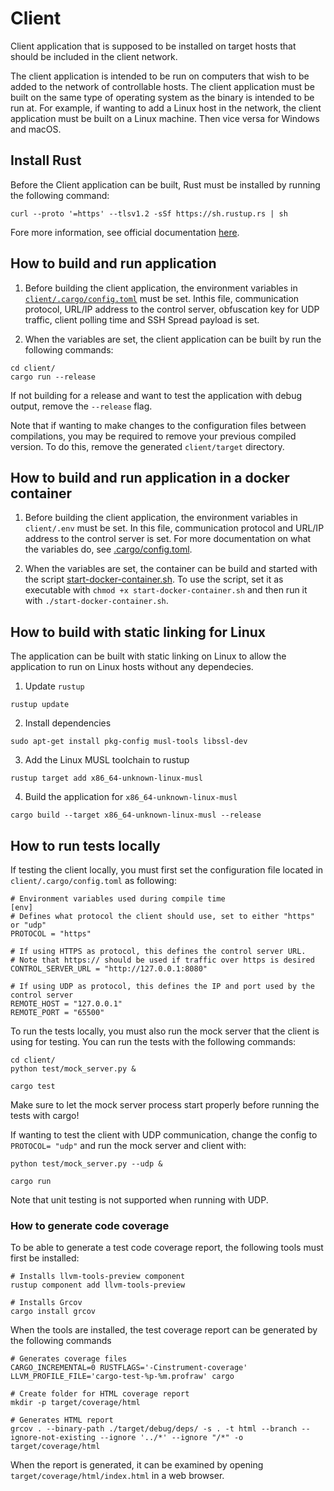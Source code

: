 # Client

Client application that is supposed to be installed on target hosts that should be included in the client network.

The client application is intended to be run on computers that wish to be added to the network of controllable hosts.
The client application must be built on the same type of operating system as the binary is intended to be run at. For
example, if wanting to add a Linux host in the network, the client application must be built on a Linux machine. Then
vice versa for Windows and macOS.

## Install Rust

Before the Client application can be built, Rust must be installed by running the following command:

```
curl --proto '=https' --tlsv1.2 -sSf https://sh.rustup.rs | sh
```

Fore more information, see official documentation [here](https://www.rust-lang.org/tools/install).

## How to build and run application

1. Before building the client application, the environment variables
   in [``client/.cargo/config.toml``](.cargo/config.toml)
   must be set. Inthis file, communication protocol, URL/IP address to the control server, obfuscation key for UDP
   traffic, client polling time and SSH Spread payload is set.

2. When the variables are set, the client application can be built by run the following commands:

```
cd client/
cargo run --release
```

If not building for a release and want to test the application with debug output, remove the ``--release`` flag.

Note that if wanting to make changes to the configuration files between compilations, you may be required to remove your
previous compiled version. To do this, remove the generated ``client/target`` directory.



## How to build and run application in a docker container

1. Before building the client application, the environment variables in
   ``client/.env`` must be set. In this file, communication protocol and URL/IP address to the control server is set.
   For more documentation on what the variables do, see [.cargo/config.toml](.cargo/config.toml).

2. When the variables are set, the container can be build and started with the
   script [start-docker-container.sh](start-docker-container.sh). To use the script, set it as executable
   with ``chmod +x start-docker-container.sh`` and then run it with ``./start-docker-container.sh``.

## How to build with static linking for Linux

The application can be built with static linking on Linux to allow the application to run on Linux hosts without any
dependecies.

1. Update ``rustup``

```
rustup update
```

2. Install dependencies

```
sudo apt-get install pkg-config musl-tools libssl-dev
```

3. Add the Linux MUSL toolchain to rustup

```
rustup target add x86_64-unknown-linux-musl
```

4. Build the application for ``x86_64-unknown-linux-musl``

```
cargo build --target x86_64-unknown-linux-musl --release
```

## How to run tests locally

If testing the client locally, you must first set the configuration file located in ``client/.cargo/config.toml`` as
following:

```
# Environment variables used during compile time
[env]
# Defines what protocol the client should use, set to either "https" or "udp"
PROTOCOL = "https"

# If using HTTPS as protocol, this defines the control server URL.
# Note that https:// should be used if traffic over https is desired
CONTROL_SERVER_URL = "http://127.0.0.1:8080"

# If using UDP as protocol, this defines the IP and port used by the control server
REMOTE_HOST = "127.0.0.1"
REMOTE_PORT = "65500"
```

To run the tests locally, you must also run the mock server that the client is using for testing. You can run the tests
with the following commands:

```
cd client/
python test/mock_server.py &  

cargo test
```

Make sure to let the mock server process start properly before running the tests with cargo!

If wanting to test the client with UDP communication, change the config to ``PROTOCOL= "udp"`` and run the mock server
and client with:

```
python test/mock_server.py --udp &

cargo run
```

Note that unit testing is not supported when running with UDP.

### How to generate code coverage

To be able to generate a test code coverage report, the following tools must first be installed:

``` 
# Installs llvm-tools-preview component
rustup component add llvm-tools-preview

# Installs Grcov
cargo install grcov
```

When the tools are installed, the test coverage report can be generated by the following commands

```
# Generates coverage files 
CARGO_INCREMENTAL=0 RUSTFLAGS='-Cinstrument-coverage' LLVM_PROFILE_FILE='cargo-test-%p-%m.profraw' cargo 

# Create folder for HTML coverage report
mkdir -p target/coverage/html 

# Generates HTML report 
grcov . --binary-path ./target/debug/deps/ -s . -t html --branch --ignore-not-existing --ignore '../*' --ignore "/*" -o target/coverage/html
```

When the report is generated, it can be examined by opening ``target/coverage/html/index.html`` in a web browser. 